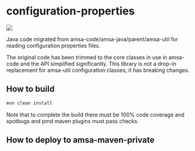 # configuration-properties
<a href="https://github.com/amsa-code/configuration-properties/actions/workflows/ci.yml"><img src="https://github.com/amsa-code/configuration-properties/actions/workflows/ci.yml/badge.svg"/></a><br/>

Java code migrated from amsa-code/amsa-java/parent/amsa-util for reading configuration properties files.

The original code has been trimmed to the core classes in use in amsa-code and the API simplified significantly. This library is not a drop-in replacement for amsa-util configuration classes, it has breaking changes.

## How to build
```bash
mvn clean install
```

Note that to complete the build there must be 100% code coverage and spotbugs and pmd maven plugins must pass checks.

## How to deploy to amsa-maven-private

 

